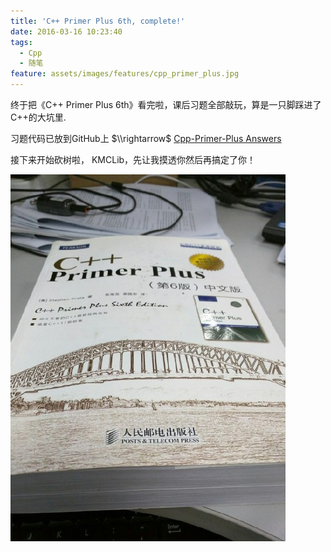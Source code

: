 ```yaml
---
title: 'C++ Primer Plus 6th, complete!'
date: 2016-03-16 10:23:40
tags:
  - Cpp
  - 随笔
feature: assets/images/features/cpp_primer_plus.jpg
---
```

终于把《C++ Primer Plus 6th》看完啦，课后习题全部敲玩，算是一只脚踩进了C++的大坑里.

习题代码已放到GitHub上 $\\rightarrow$ [<span class="fa fa-github"></span> Cpp-Primer-Plus Answers](https://github.com/PytLab/Cpp-Primer-Plus)

接下来开始砍树啦，
KMCLib，先让我摸透你然后再搞定了你！

<!-- more -->
![](assets/images/blog_img/2016-03-16-C-Primer-Plus-6th-complete/cpp_primer_plus.jpg)
